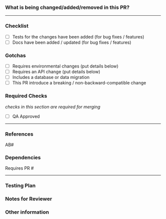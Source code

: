 ### What is being changed/added/removed in this PR?
<!-- You can also link to an open issue here -->

---

### Checklist
  - [ ] Tests for the changes have been added (for bug fixes / features)
  - [ ] Docs have been added / updated (for bug fixes / features)

### Gotchas
  - [ ] Requires environmental changes (put details below)
  - [ ] Requires an API change (put details below)
  - [ ] Includes a database or data migration
  - [ ] This PR introduce a breaking / non-backward-compatible change

<!-- tasklist -->
### Required Checks
_checks in this section are required for merging_
  - [ ] QA Approved
<!-- /tasklist -->

---

### References
AB#

### Dependencies
Requires PR #

---

### Testing Plan
<!-- How can this be confirmed and validated? -->

### Notes for Reviewer
<!-- Is there anything special you'd like to point out about this PR / code? -->

### Other information
<!-- Env changes, API change info, release instructions, 3rd party dependencies, etc -->
